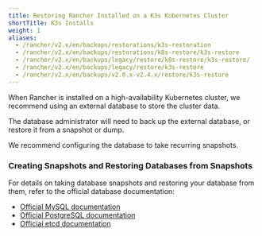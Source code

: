 ```yaml
---
title: Restoring Rancher Installed on a K3s Kubernetes Cluster
shortTitle: K3s Installs
weight: 1
aliases:
  - /rancher/v2.x/en/backups/restorations/k3s-restoration
  - /rancher/v2.x/en/backups/restorations/k8s-restore/k3s-restore
  - /rancher/v2.x/en/backups/legacy/restore/k8s-restore/k3s-restore/
  - /rancher/v2.x/en/backups/legacy/restore/k3s-restore
  - /rancher/v2.x/en/backups/v2.0.x-v2.4.x/restore/k3s-restore
---
```


When Rancher is installed on a high-availability Kubernetes cluster, we recommend using an external database to store the cluster data.

The database administrator will need to back up the external database, or restore it from a snapshot or dump.

We recommend configuring the database to take recurring snapshots.

### Creating Snapshots and Restoring Databases from Snapshots

For details on taking database snapshots and restoring your database from them, refer to the official database documentation:

- [Official MySQL documentation](https://dev.mysql.com/doc/refman/8.0/en/replication-snapshot-method.html)
- [Official PostgreSQL documentation](https://www.postgresql.org/docs/8.3/backup-dump.html)
- [Official etcd documentation](https://github.com/etcd-io/etcd/blob/master/Documentation/op-guide/recovery.md)